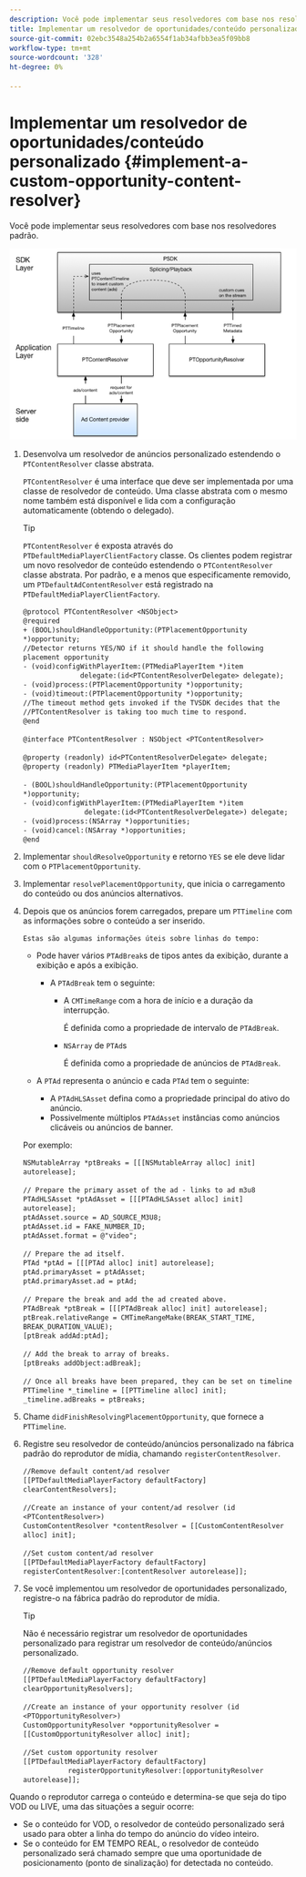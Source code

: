 ```yaml
---
description: Você pode implementar seus resolvedores com base nos resolvedores padrão.
title: Implementar um resolvedor de oportunidades/conteúdo personalizado
source-git-commit: 02ebc3548a254b2a6554f1ab34afbb3ea5f09bb8
workflow-type: tm+mt
source-wordcount: '328'
ht-degree: 0%

---
```


# Implementar um resolvedor de oportunidades/conteúdo personalizado {#implement-a-custom-opportunity-content-resolver}

Você pode implementar seus resolvedores com base nos resolvedores padrão.

<!--<a id="fig_CC41E2A66BDB4115821F33737B46A09B"></a>-->

![](assets/ios_psdk_content_resolver.png)

1. Desenvolva um resolvedor de anúncios personalizado estendendo o `PTContentResolver` classe abstrata.

   `PTContentResolver` é uma interface que deve ser implementada por uma classe de resolvedor de conteúdo. Uma classe abstrata com o mesmo nome também está disponível e lida com a configuração automaticamente (obtendo o delegado).

   >[!TIP]
   >
   >`PTContentResolver` é exposta através do `PTDefaultMediaPlayerClientFactory` classe. Os clientes podem registrar um novo resolvedor de conteúdo estendendo o `PTContentResolver` classe abstrata. Por padrão, e a menos que especificamente removido, um `PTDefaultAdContentResolver` está registrado na `PTDefaultMediaPlayerClientFactory`.

   ```
   @protocol PTContentResolver <NSObject> 
   @required 
   + (BOOL)shouldHandleOpportunity:(PTPlacementOpportunity *)opportunity;  
   //Detector returns YES/NO if it should handle the following placement opportunity 
   - (void)configWithPlayerItem:(PTMediaPlayerItem *)item  
                 delegate:(id<PTContentResolverDelegate> delegate); 
   - (void)process:(PTPlacementOpportunity *)opportunity; 
   - (void)timeout:(PTPlacementOpportunity *)opportunity;  
   //The timeout method gets invoked if the TVSDK decides that the  
   //PTContentResolver is taking too much time to respond. 
   @end 
   
   @interface PTContentResolver : NSObject <PTContentResolver> 
   
   @property (readonly) id<PTContentResolverDelegate> delegate; 
   @property (readonly) PTMediaPlayerItem *playerItem; 
   
   - (BOOL)shouldHandleOpportunity:(PTPlacementOpportunity *)opportunity; 
   - (void)configWithPlayerItem:(PTMediaPlayerItem *)item  
                  delegate:(id<PTContentResolverDelegate>) delegate; 
   - (void)process:(NSArray *)opportunities; 
   - (void)cancel:(NSArray *)opportunities; 
   @end
   ```

1. Implementar `shouldResolveOpportunity` e retorno `YES` se ele deve lidar com o `PTPlacementOpportunity`.
1. Implementar `resolvePlacementOpportunity`, que inicia o carregamento do conteúdo ou dos anúncios alternativos.
1. Depois que os anúncios forem carregados, prepare um `PTTimeline` com as informações sobre o conteúdo a ser inserido.

       Estas são algumas informações úteis sobre linhas do tempo:
   
   * Pode haver vários `PTAdBreak`s de tipos antes da exibição, durante a exibição e após a exibição.

      * A `PTAdBreak` tem o seguinte:

         * A `CMTimeRange` com a hora de início e a duração da interrupção.

           É definida como a propriedade de intervalo de `PTAdBreak`.

         * `NSArray` de `PTAd`s

           É definida como a propriedade de anúncios de `PTAdBreak`.

   * A `PTAd` representa o anúncio e cada `PTAd` tem o seguinte:

      * A `PTAdHLSAsset` defina como a propriedade principal do ativo do anúncio.
      * Possivelmente múltiplos `PTAdAsset` instâncias como anúncios clicáveis ou anúncios de banner.

   Por exemplo:

   ```
   NSMutableArray *ptBreaks = [[[NSMutableArray alloc] init] autorelease]; 
   
   // Prepare the primary asset of the ad - links to ad m3u8 
   PTAdHLSAsset *ptAdAsset = [[[PTAdHLSAsset alloc] init] autorelease]; 
   ptAdAsset.source = AD_SOURCE_M3U8; 
   ptAdAsset.id = FAKE_NUMBER_ID; 
   ptAdAsset.format = @"video"; 
   
   // Prepare the ad itself. 
   PTAd *ptAd = [[[PTAd alloc] init] autorelease]; 
   ptAd.primaryAsset = ptAdAsset; 
   ptAd.primaryAsset.ad = ptAd; 
   
   // Prepare the break and add the ad created above. 
   PTAdBreak *ptBreak = [[[PTAdBreak alloc] init] autorelease]; 
   ptBreak.relativeRange = CMTimeRangeMake(BREAK_START_TIME, BREAK_DURATION_VALUE); 
   [ptBreak addAd:ptAd]; 
   
   // Add the break to array of breaks. 
   [ptBreaks addObject:adBreak]; 
   
   // Once all breaks have been prepared, they can be set on timeline 
   PTTimeline *_timeline = [[PTTimeline alloc] init]; 
   _timeline.adBreaks = ptBreaks;
   ```

1. Chame `didFinishResolvingPlacementOpportunity`, que fornece a `PTTimeline`.
1. Registre seu resolvedor de conteúdo/anúncios personalizado na fábrica padrão do reprodutor de mídia, chamando `registerContentResolver`.

   ```
   //Remove default content/ad resolver 
   [[PTDefaultMediaPlayerFactory defaultFactory] clearContentResolvers]; 
   
   //Create an instance of your content/ad resolver (id <PTContentResolver>) 
   CustomContentResolver *contentResolver = [[CustomContentResolver alloc] init]; 
   
   //Set custom content/ad resolver 
   [[PTDefaultMediaPlayerFactory defaultFactory] registerContentResolver:[contentResolver autorelease]];
   ```

1. Se você implementou um resolvedor de oportunidades personalizado, registre-o na fábrica padrão do reprodutor de mídia.

   >[!TIP]
   >
   >Não é necessário registrar um resolvedor de oportunidades personalizado para registrar um resolvedor de conteúdo/anúncios personalizado.

   ```
   //Remove default opportunity resolver 
   [[PTDefaultMediaPlayerFactory defaultFactory] clearOpportunityResolvers]; 
   
   //Create an instance of your opportunity resolver (id <PTOpportunityResolver>) 
   CustomOpportunityResolver *opportunityResolver = [[CustomOpportunityResolver alloc] init]; 
   
   //Set custom opportunity resolver 
   [[PTDefaultMediaPlayerFactory defaultFactory]  
              registerOpportunityResolver:[opportunityResolver autorelease]];
   ```

Quando o reprodutor carrega o conteúdo e determina-se que seja do tipo VOD ou LIVE, uma das situações a seguir ocorre:

* Se o conteúdo for VOD, o resolvedor de conteúdo personalizado será usado para obter a linha do tempo do anúncio do vídeo inteiro.
* Se o conteúdo for EM TEMPO REAL, o resolvedor de conteúdo personalizado será chamado sempre que uma oportunidade de posicionamento (ponto de sinalização) for detectada no conteúdo.
